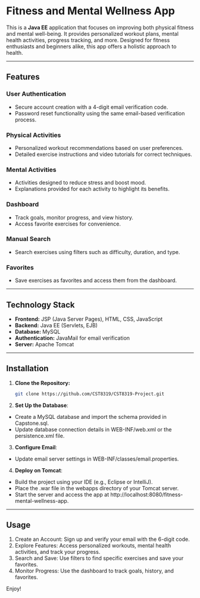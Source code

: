 # Fitness and Mental Wellness App

This is a **Java EE** application that focuses on improving both physical fitness and mental well-being. It provides personalized workout plans, mental health activities, progress tracking, and more. Designed for fitness enthusiasts and beginners alike, this app offers a holistic approach to health.

---

## Features

### User Authentication  
- Secure account creation with a 4-digit email verification code.  
- Password reset functionality using the same email-based verification process.

### Physical Activities  
- Personalized workout recommendations based on user preferences.  
- Detailed exercise instructions and video tutorials for correct techniques.

### Mental Activities  
- Activities designed to reduce stress and boost mood.  
- Explanations provided for each activity to highlight its benefits.

### Dashboard  
- Track goals, monitor progress, and view history.  
- Access favorite exercises for convenience.

### Manual Search  
- Search exercises using filters such as difficulty, duration, and type.  

### Favorites  
- Save exercises as favorites and access them from the dashboard.

---

## Technology Stack

- **Frontend:** JSP (Java Server Pages), HTML, CSS, JavaScript  
- **Backend:** Java EE (Servlets, EJB)  
- **Database:** MySQL  
- **Authentication:** JavaMail for email verification  
- **Server:** Apache Tomcat  

---

## Installation

1. **Clone the Repository:**  
   ```bash
   git clone https://github.com/CST8319/CST8319-Project.git

2. **Set Up the Database**:
- Create a MySQL database and import the schema provided in Capstone.sql.
- Update database connection details in WEB-INF/web.xml or the persistence.xml file.

3. **Configure Email**:
- Update email server settings in WEB-INF/classes/email.properties.

4. **Deploy on Tomcat**:
- Build the project using your IDE (e.g., Eclipse or IntelliJ).
- Place the .war file in the webapps directory of your Tomcat server.
- Start the server and access the app at http://localhost:8080/fitness-mental-wellness-app.

---

## Usage
1. Create an Account: Sign up and verify your email with the 6-digit code.
2. Explore Features: Access personalized workouts, mental health activities, and track your progress.
3. Search and Save: Use filters to find specific exercises and save your favorites.
4. Monitor Progress: Use the dashboard to track goals, history, and favorites.

Enjoy!

